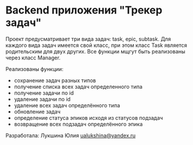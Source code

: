 # Backend приложения "Трекер задач"
Проект предусматривает три вида задач: task, epic, subtask.
Для каждого вида задач имеется свой класс, при этом класс Task является родительским для двух других.
Все функции мщгут быть реализованы через класс Manager.

Реализованы функции:
- сохранение задач разных типов
- получение списка всех задач определенного типа
- получение задачи по id
- удаление задачи по id
- удаление всех задач определённого типа
- обновление задач
- определение статуса эпиков исходя из статусов подзадач
- возвращение всех подзадач определённого эпика


Разработала: Лукшина Юлия ualukshina@yandex.ru